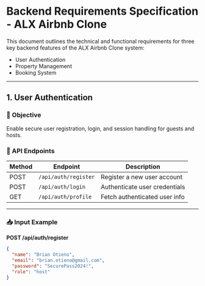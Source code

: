 # Backend Requirements Specification - ALX Airbnb Clone

This document outlines the technical and functional requirements for three key backend features of the ALX Airbnb Clone system:

- User Authentication
- Property Management
- Booking System

---

## 1. User Authentication

### 🎯 Objective
Enable secure user registration, login, and session handling for guests and hosts.

### 📌 API Endpoints

| Method | Endpoint              | Description                  |
|--------|-----------------------|------------------------------|
| POST   | `/api/auth/register`  | Register a new user account  |
| POST   | `/api/auth/login`     | Authenticate user credentials |
| GET    | `/api/auth/profile`   | Fetch authenticated user info |

---

### 📥 Input Example

**POST /api/auth/register**
```json
{
  "name": "Brian Otieno",
  "email": "brian.otieno@gmail.com",
  "password": "SecurePass2024!",
  "role": "host"
}
